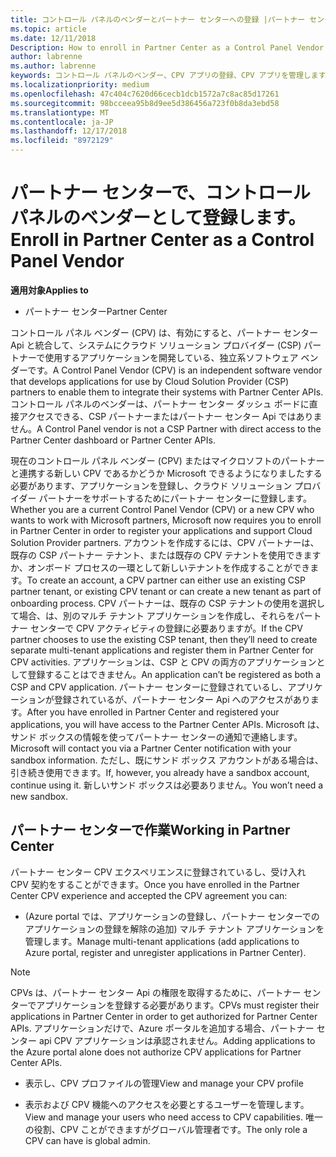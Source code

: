 ```yaml
---
title: コントロール パネルのベンダーとパートナー センターへの登録 |パートナー センター
ms.topic: article
ms.date: 12/11/2018
Description: How to enroll in Partner Center as a Control Panel Vendor
author: labrenne
ms.author: labrenne
keywords: コントロール パネルのベンダー、CPV アプリの登録、CPV アプリを管理します。
ms.localizationpriority: medium
ms.openlocfilehash: 47c404c7620d66cecb1dcb1572a7c8ac85d17261
ms.sourcegitcommit: 98bcceea95b8d9ee5d386456a723f0b8da3ebd58
ms.translationtype: MT
ms.contentlocale: ja-JP
ms.lasthandoff: 12/17/2018
ms.locfileid: "8972129"
---
```

# <a name="enroll-in-partner-center-as-a-control-panel-vendor"></a><span data-ttu-id="2f5a2-103">パートナー センターで、コントロール パネルのベンダーとして登録します。</span><span class="sxs-lookup"><span data-stu-id="2f5a2-103">Enroll in Partner Center as a Control Panel Vendor</span></span>

**<span data-ttu-id="2f5a2-104">適用対象</span><span class="sxs-lookup"><span data-stu-id="2f5a2-104">Applies to</span></span>**

- <span data-ttu-id="2f5a2-105">パートナー センター</span><span class="sxs-lookup"><span data-stu-id="2f5a2-105">Partner Center</span></span>

<span data-ttu-id="2f5a2-106">コントロール パネル ベンダー (CPV) は、有効にすると、パートナー センター Api と統合して、システムにクラウド ソリューション プロバイダー (CSP) パートナーで使用するアプリケーションを開発している、独立系ソフトウェア ベンダーです。</span><span class="sxs-lookup"><span data-stu-id="2f5a2-106">A Control Panel Vendor (CPV) is an independent software vendor that develops applications for use by Cloud Solution Provider (CSP) partners to enable them to integrate their systems with Partner Center APIs.</span></span> <span data-ttu-id="2f5a2-107">コントロール パネルのベンダーは、パートナー センター ダッシュ ボードに直接アクセスできる、CSP パートナーまたはパートナー センター Api ではありません。</span><span class="sxs-lookup"><span data-stu-id="2f5a2-107">A Control Panel vendor is not a CSP Partner with direct access to the Partner Center dashboard or Partner Center APIs.</span></span>

<span data-ttu-id="2f5a2-108">現在のコントロール パネル ベンダー (CPV) またはマイクロソフトのパートナーと連携する新しい CPV であるかどうか Microsoft できるようになりましたする必要があります、アプリケーションを登録し、クラウド ソリューション プロバイダー パートナーをサポートするためにパートナー センターに登録します。</span><span class="sxs-lookup"><span data-stu-id="2f5a2-108">Whether you are a current Control Panel Vendor (CPV) or a new CPV who wants to work with Microsoft partners, Microsoft now requires you to enroll in Partner Center in order to register your applications and support Cloud Solution Provider partners.</span></span> <span data-ttu-id="2f5a2-109">アカウントを作成するには、CPV パートナーは、既存の CSP パートナー テナント、または既存の CPV テナントを使用できますか、オンボード プロセスの一環として新しいテナントを作成することができます。</span><span class="sxs-lookup"><span data-stu-id="2f5a2-109">To create an account, a CPV partner can either use an existing CSP partner tenant, or existing CPV tenant or can create a new tenant as part of onboarding process.</span></span> <span data-ttu-id="2f5a2-110">CPV パートナーは、既存の CSP テナントの使用を選択して場合、は、別のマルチ テナント アプリケーションを作成し、それらをパートナー センターで CPV アクティビティの登録に必要ありますが。</span><span class="sxs-lookup"><span data-stu-id="2f5a2-110">If the CPV partner chooses to use the existing CSP tenant, then they’ll need to create separate multi-tenant applications and register them in Partner Center for CPV activities.</span></span> <span data-ttu-id="2f5a2-111">アプリケーションは、CSP と CPV の両方のアプリケーションとして登録することはできません。</span><span class="sxs-lookup"><span data-stu-id="2f5a2-111">An application can’t be registered as both a CSP and CPV application.</span></span> <span data-ttu-id="2f5a2-112">パートナー センターに登録されているし、アプリケーションが登録されているが、パートナー センター Api へのアクセスがあります。</span><span class="sxs-lookup"><span data-stu-id="2f5a2-112">After you have enrolled in Partner Center and registered your applications, you will have access to the Partner Center APIs.</span></span>  <span data-ttu-id="2f5a2-113">Microsoft は、サンド ボックスの情報を使ってパートナー センターの通知で連絡します。</span><span class="sxs-lookup"><span data-stu-id="2f5a2-113">Microsoft will contact you via a Partner Center notification with your sandbox information.</span></span> <span data-ttu-id="2f5a2-114">ただし、既にサンド ボックス アカウントがある場合は、引き続き使用できます。</span><span class="sxs-lookup"><span data-stu-id="2f5a2-114">If, however, you already have a sandbox account, continue using it.</span></span> <span data-ttu-id="2f5a2-115">新しいサンド ボックスは必要ありません。</span><span class="sxs-lookup"><span data-stu-id="2f5a2-115">You won’t need a new sandbox.</span></span>   


## <a name="working-in-partner-center"></a><span data-ttu-id="2f5a2-116">パートナー センターで作業</span><span class="sxs-lookup"><span data-stu-id="2f5a2-116">Working in Partner Center</span></span>
<span data-ttu-id="2f5a2-117">パートナー センター CPV エクスペリエンスに登録されているし、受け入れ CPV 契約をすることができます。</span><span class="sxs-lookup"><span data-stu-id="2f5a2-117">Once you have enrolled in the Partner Center CPV experience and accepted the CPV agreement you can:</span></span>

- <span data-ttu-id="2f5a2-118">(Azure portal では、アプリケーションの登録し、パートナー センターでのアプリケーションの登録を解除の追加) マルチ テナント アプリケーションを管理します。</span><span class="sxs-lookup"><span data-stu-id="2f5a2-118">Manage multi-tenant applications (add applications to Azure portal, register and unregister applications in Partner Center).</span></span>

>[!Note] 
><span data-ttu-id="2f5a2-119">CPVs は、パートナー センター Api の権限を取得するために、パートナー センターでアプリケーションを登録する必要があります。</span><span class="sxs-lookup"><span data-stu-id="2f5a2-119">CPVs must register their applications in Partner Center in order to get authorized for Partner Center APIs.</span></span> <span data-ttu-id="2f5a2-120">アプリケーションだけで、Azure ポータルを追加する場合、パートナー センター api CPV アプリケーションは承認されません。</span><span class="sxs-lookup"><span data-stu-id="2f5a2-120">Adding applications to the Azure portal alone does not authorize CPV applications for Partner Center APIs.</span></span> 

- <span data-ttu-id="2f5a2-121">表示し、CPV プロファイルの管理</span><span class="sxs-lookup"><span data-stu-id="2f5a2-121">View and manage your CPV profile</span></span> 

- <span data-ttu-id="2f5a2-122">表示および CPV 機能へのアクセスを必要とするユーザーを管理します。</span><span class="sxs-lookup"><span data-stu-id="2f5a2-122">View and manage your users who need access to CPV capabilities.</span></span> <span data-ttu-id="2f5a2-123">唯一の役割、CPV ことができますがグローバル管理者です。</span><span class="sxs-lookup"><span data-stu-id="2f5a2-123">The only role a CPV can have is global admin.</span></span>


